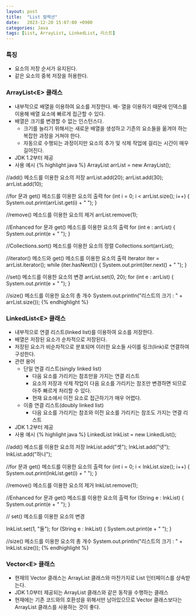 ```yaml
---
layout: post
title:  "List 컬렉션"
date:   2023-12-20 15:07:00 +0900
categories: Java
tags: [List, ArrayList, LinkedList, 리스트]
---
```


### 특징

- 요소의 저장 순서가 유지된다.
- 같은 요소의 중복 저장을 허용한다. 

### ArrayList&lt;E> 클래스

- 내부적으로 배열을 이용하여 요소를 저장한다.
배- 열을 이용하기 때문에 인덱스를 이용해 배열 요소에 빠르게 접근할 수 있다.
- 배열은 크기를 변경할 수 없는 인스턴스다.
    - 크기를 늘리기 위해서는 새로운 배열을 생성하고 기존의 요소들을 옮겨야 하는 복잡한 과정을 거쳐야 한다.
    - 자동으로 수행되는 과정이지만 요소의 추가 및 삭제 작업에 걸리는 시간이 매우 길어진다.
- JDK 1.2부터 제공
- 사용 예시
{% highlight java %}
ArrayList<Integer> arrList = new ArrayList<Integer>();

//add() 메소드를 이용한 요소의 저장
arrList.add(20);
arrList.add(30);
arrList.add(10);

//for 문과 get() 메소드를 이용한 요소의 출력
for (int i = 0; i < arrList.size(); i++) {
    System.out.print(arrList.get(i) + " ");
}

//remove() 메소드를 이용한 요소의 제거
arrList.remove(1);

//Enhanced for 문과 get() 메소드를 이용한 요소의 출력
for (int e : arrList) {
    System.out.print(e + " ");
}

//Collections.sort() 메소드를 이용한 요소의 정렬
Collections.sort(arrList);

//iterator() 메소드와 get() 메소드를 이용한 요소의 출력
Iterator<Integer> iter = arrList.iterator();
while (iter.hasNext()) {
    System.out.print(iter.next() + " ");
}

//set() 메소드를 이용한 요소의 변경
arrList.set(0, 20);
for (int e : arrList) {
    System.out.print(e + " ");
}

//size() 메소드를 이용한 요소의 총 개수
System.out.println("리스트의 크기 : " + arrList.size());
{% endhighlight %}

### LinkedList&lt;E> 클래스

- 내부적으로 연결 리스트(linked list)를 이용하여 요소를 저장한다.
- 배열은 저장된 요소가 순차적으로 저장된다.
- 저장된 요소가 비순차적으로 분포되며 이러한 요소들 사이를 링크(link)로 연결하여 구성한다.
- 관련 용어
    - 단일 연결 리스트(singly linked list)
        - 다음 요소를 가리키는 참조만을 가지는 연결 리스트
        - 요소의 저장과 삭제 작업이 다음 요소를 가리키는 참조만 변경하면 되므로 아주 빠르게 처리할 수 있다.
        - 현재 요소에서 이전 요소로 접근하기가 매우 어렵다.
    - 이중 연결 리스트(doubly linked list)
        - 다음 요소를 가리키는 참조와 이전 요소를 가리키는 참조도 가지는 연결 리스트
- JDK 1.2부터 제공
- 사용 예시
{% highlight java %}
LinkedList<String> lnkList = new LinkedList<String>();

//add() 메소드를 이용한 요소의 저장
lnkList.add("셋");
lnkList.add("넷");
lnkList.add("하나");

//for 문과 get() 메소드를 이용한 요소의 출력
for (int i = 0; i < lnkList.size(); i++) {
    System.out.print(lnkList.get(i) + " ");
}

//remove() 메소드를 이용한 요소의 제거
lnkList.remove(1);

//Enhanced for 문과 get() 메소드를 이용한 요소의 출력
for (String e : lnkList) {
    System.out.print(e + " ");
}

// set() 메소드를 이용한 요소의 변경

lnkList.set(1, "둘");
for (String e : lnkList) {
    System.out.print(e + " ");
}

//size() 메소드를 이용한 요소의 총 개수
System.out.println("리스트의 크기 : " + lnkList.size());
{% endhighlight %}

### Vector&lt;E> 클래스

- 현재의 Vector 클래스는 ArrayList 클래스와 마찬가지로 List 인터페이스를 상속받는다.
- JDK 1.0부터 제공되는 ArrayList 클래스와 같은 동작을 수행하는 클래스
- 현재에는 기존 코드와의 호환성을 위해서만 남아있으므로 Vector 클래스보다는 ArrayList 클래스를 사용하는 것이 좋다.